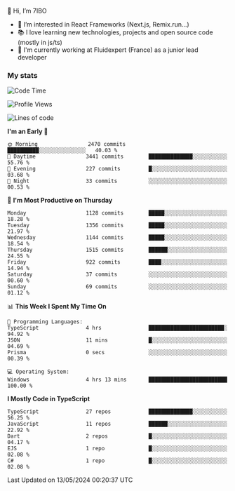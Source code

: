👋 Hi, I’m 7IBO

- 👀 I’m interested in React Frameworks (Next.js, Remix.run...)
- 📚 I love learning new technologies, projects and open source code (mostly in js/ts)
- 💼 I'm currently working at Fluidexpert (France) as a junior lead developer

### My stats
<!--START_SECTION:waka-->
![Code Time](http://img.shields.io/badge/Code%20Time-617%20hrs%2044%20mins-blue)

![Profile Views](http://img.shields.io/badge/Profile%20Views-1-blue)

![Lines of code](https://img.shields.io/badge/From%20Hello%20World%20I%27ve%20Written-7.3%20million%20lines%20of%20code-blue)

**I'm an Early 🐤** 

```text
🌞 Morning                2470 commits        ██████████░░░░░░░░░░░░░░░   40.03 % 
🌆 Daytime                3441 commits        ██████████████░░░░░░░░░░░   55.76 % 
🌃 Evening                227 commits         █░░░░░░░░░░░░░░░░░░░░░░░░   03.68 % 
🌙 Night                  33 commits          ░░░░░░░░░░░░░░░░░░░░░░░░░   00.53 % 
```
📅 **I'm Most Productive on Thursday** 

```text
Monday                   1128 commits        █████░░░░░░░░░░░░░░░░░░░░   18.28 % 
Tuesday                  1356 commits        █████░░░░░░░░░░░░░░░░░░░░   21.97 % 
Wednesday                1144 commits        █████░░░░░░░░░░░░░░░░░░░░   18.54 % 
Thursday                 1515 commits        ██████░░░░░░░░░░░░░░░░░░░   24.55 % 
Friday                   922 commits         ████░░░░░░░░░░░░░░░░░░░░░   14.94 % 
Saturday                 37 commits          ░░░░░░░░░░░░░░░░░░░░░░░░░   00.60 % 
Sunday                   69 commits          ░░░░░░░░░░░░░░░░░░░░░░░░░   01.12 % 
```


📊 **This Week I Spent My Time On** 

```text
💬 Programming Languages: 
TypeScript               4 hrs               ████████████████████████░   94.92 % 
JSON                     11 mins             █░░░░░░░░░░░░░░░░░░░░░░░░   04.69 % 
Prisma                   0 secs              ░░░░░░░░░░░░░░░░░░░░░░░░░   00.39 % 

💻 Operating System: 
Windows                  4 hrs 13 mins       █████████████████████████   100.00 % 
```

**I Mostly Code in TypeScript** 

```text
TypeScript               27 repos            ██████████████░░░░░░░░░░░   56.25 % 
JavaScript               11 repos            ██████░░░░░░░░░░░░░░░░░░░   22.92 % 
Dart                     2 repos             █░░░░░░░░░░░░░░░░░░░░░░░░   04.17 % 
EJS                      1 repo              █░░░░░░░░░░░░░░░░░░░░░░░░   02.08 % 
C#                       1 repo              █░░░░░░░░░░░░░░░░░░░░░░░░   02.08 % 
```




 Last Updated on 13/05/2024 00:20:37 UTC
<!--END_SECTION:waka-->
